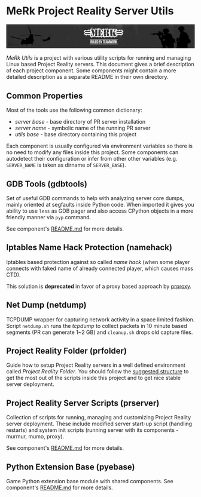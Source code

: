 # MeRk Project Reality Server Utils

![MeRk](header.png)

*MeRk Utils* is a project with various utility scripts for running and managing Linux based Project Reality servers. This document gives a brief description of each project component. Some components might contain a more detailed description as a separate README in their own directory.

## Common Properties

Most of the tools use the following common dictionary:

* *server base* - base directory of PR server installation
* *server name* - symbolic name of the running PR server
* *utils base* - base directory containing this project

Each component is usually configured via environment variables so there is no need to modify any files inside this project. Some components can autodetect their configuration or infer from other other variables (e.g. `SERVER_NAME` is taken as dirname of `SERVER_BASE`).

## GDB Tools (gdbtools)

Set of useful GDB commands to help with analyzing server core dumps, mainly oriented at segfaults inside Python code. When imported it gives you ability to use `less` as GDB pager and also access CPython objects in a more friendly manner via `pyp` command.

See component's [README.md](gdbtools/README.md) for more details.

## Iptables Name Hack Protection (namehack)

Iptables based protection against so called *name hack* (when some player connects with faked name of already connected player, which causes mass CTD).

This solution is **deprecated** in favor of a proxy based approach by [prproxy](https://github.com/pavelhoral/pr-gameproxy).

## Net Dump (netdump)

TCPDUMP wrapper for capturing network activity in a space limited fashion. Script `netdump.sh` runs the *tcpdump* to collect packets in 10 minute based segments (PR can generate 1~2 GB) and `cleanup.sh` drops old capture files.

## Project Reality Folder (prfolder)

Guide how to setup Project Reality servers in a well defined environment called *Project Reality Folder*. You should follow the [suggested structure](prfolder/README.md) to get the most out of the scripts inside this project and to get nice stable server deployment.

## Project Reality Server Scripts (prserver)

Collection of scripts for running, managing and customizing Project Reality server deployment. These include modified server start-up script (handling restarts) and system init scripts (running server with its components - murmur, mumo, proxy).

See component's [README.md](prserver/README.md) for more details.

## Python Extension Base (pyebase)

Game Python extension base module with shared components. See component's [README.md](pyebase/README.md) for more details.

